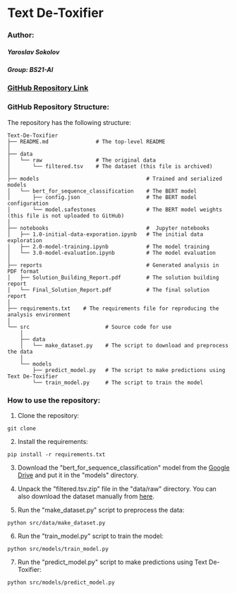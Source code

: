 # Text De-Toxifier

### Author:
##### Yaroslav Sokolov
##### Group: BS21-AI

### [GitHub Repository Link](https://github.com/BuiniyYarik/Text_De-Toxification)

### GitHub Repository Structure:
The repository has the following structure:
```
Text-De-Toxifier
├── README.md               # The top-level README
│
├── data 
│   └── raw                 # The original data
│       └── filtered.tsv    # The dataset (this file is archived)
│
├── models                                  # Trained and serialized models
│   └── bert_for_sequence_classification    # The BERT model
│       ├── config.json                     # The BERT model configuration
│       └── model.safestones                # The BERT model weights (this file is not uploaded to GitHub)
│
├── notebooks                               #  Jupyter notebooks
│   ├── 1.0-initial-data-exporation.ipynb   # The initial data exploration
│   ├── 2.0-model-training.ipynb            # The model training
│   └── 3.0-model-evaluation.ipynb          # The model evaluation          
│
├── reports                                 # Generated analysis in PDF format
│   ├── Solution_Building_Report.pdf        # The solution building report
│   └── Final_Solution_Report.pdf           # The final solution report
│
├── requirements.txt    # The requirements file for reproducing the analysis environment
│                      
└── src                        # Source code for use
    │                 
    ├── data                    
    │   └── make_dataset.py    # The script to download and preprocess the data
    │
    └── models          
        ├── predict_model.py   # The script to make predictions using Text De-Toxifier
        └── train_model.py     # The script to train the model
```

### How to use the repository:
1. Clone the repository:
```
git clone
```
2. Install the requirements:
```
pip install -r requirements.txt
```
3. Download the "bert_for_sequence_classification" model from the [Google Drive](https://drive.google.com/drive/folders/1UOBYQffMZuUY5SEJ2EtbLyvVi3_ZrOJA?usp=sharing) and put it in the "models" directory.

4. Unpack the "filtered.tsv.zip" file in the "data/raw" directory. You can also download the dataset manually from [here](https://github.com/skoltech-nlp/detox/releases/download/emnlp2021/filtered_paranmt.zip).

5. Run the "make_dataset.py" script to preprocess the data:
```
python src/data/make_dataset.py
```
6. Run the "train_model.py" script to train the model:
```
python src/models/train_model.py
```
7. Run the "predict_model.py" script to make predictions using Text De-Toxifier:
```
python src/models/predict_model.py
```
